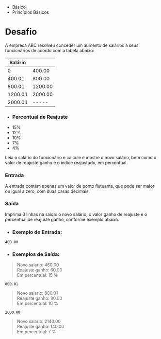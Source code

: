 - Básico
- Princípios Básicos

# **Desafio**
A empresa ABC resolveu conceder um aumento de salários a seus funcionários de acordo com a tabela abaixo:

|Salário          |                 |
|-----------------|-----------------|
|0                |400.00           |
|400.01           |800.00           |
|800.01           |1200.00          |
|1200.01          |2000.00          |
|2000.01          |-----            |

- ### Percentual de Reajuste
- 15%
- 12%
- 10%
- 7%
- 4%

Leia o salário do funcionário e calcule e mostre o novo salário, bem como o valor de reajuste ganho e o índice reajustado, em percentual.<br>

### Entrada
A entrada contém apenas um valor de ponto flutuante, que pode ser maior ou igual a zero, com duas casas decimais.<br>

### Saída
Imprima 3 linhas na saída: o novo salário, o valor ganho de reajuste e o percentual de reajuste ganho, conforme exemplo abaixo.<br>

- ### Exemplo de Entrada:
```400.00```

- ### Exemplos de Saída:
> Novo salario: 460.00<br>
> Reajuste ganho: 60.00<br>
> Em percentual: 15 %<br>

```800.01```

> Novo salario: 880.01<br>
> Reajuste ganho: 80.00<br>
> Em percentual: 10 %<br>

```2000.00```

> Novo salario: 2140.00<br>
> Reajuste ganho: 140.00<br>
> Em percentual: 7 %<br>

